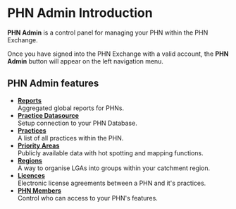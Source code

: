 # PHN Admin Introduction

**PHN Admin** is a control panel for managing your PHN within the PHN Exchange.

Once you have signed into the PHN Exchange with a valid account, the **PHN Admin** button will appear on the left navigation menu.

## PHN Admin features

- **[Reports](../reports)**  
    Aggregated global reports for PHNs.
- **[Practice Datasource](../practice-datasource)**  
    Setup connection to your PHN Database.
- **[Practices](../practices)**  
    A list of all practices within the PHN.
- **[Priority Areas](../practices)**  
    Publicly available data with hot spotting and mapping functions. 
- **[Regions](../regions)**  
    A way to organise LGAs into groups within your catchment region.
- **[Licences](../licenses)**  
    Electronic license agreements between a PHN and it's practices.
- **[PHN Members](../phn-members)**  
    Control who can access to your PHN's features.
